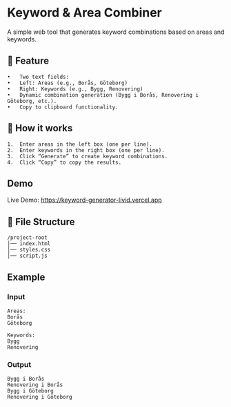 # Keyword & Area Combiner

A simple web tool that generates keyword combinations based on areas and keywords.

## 📌 Feature
	•	Two text fields:
	•	Left: Areas (e.g., Borås, Göteborg)
	•	Right: Keywords (e.g., Bygg, Renovering)
	•	Dynamic combination generation (Bygg i Borås, Renovering i Göteborg, etc.).
	•	Copy to clipboard functionality.

## 🚀 How it works
	1.	Enter areas in the left box (one per line).
	2.	Enter keywords in the right box (one per line).
	3.	Click “Generate” to create keyword combinations.
	4.	Click “Copy” to copy the results.

## Demo
Live Demo: https://keyword-generator-livid.vercel.app

 ## 📂 File Structure
```
/project-root
│── index.html
│── styles.css
│── script.js
```
## Example
### Input
```
Areas:
Borås
Göteborg

Keywords:
Bygg
Renovering
```
### Output
```
Bygg i Borås
Renovering i Borås
Bygg i Göteborg
Renovering i Göteborg
```

